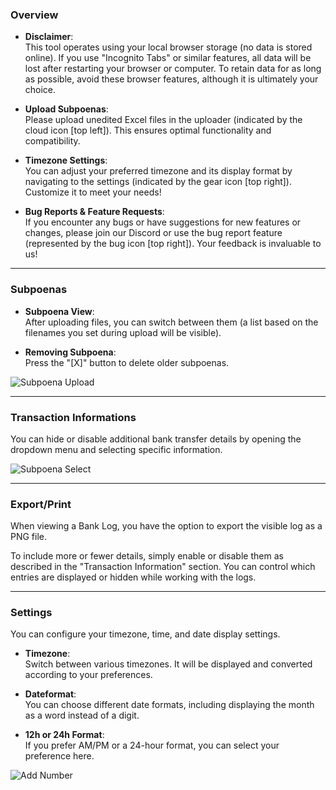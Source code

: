 
### Overview
- **Disclaimer**:    
  This tool operates using your local browser storage (no data is stored online). If you use "Incognito Tabs" or similar features, all data will be lost after restarting your browser or computer. To retain data for as long as possible, avoid these browser features, although it is ultimately your choice.

- **Upload Subpoenas**:   
  Please upload unedited Excel files in the uploader (indicated by the cloud icon [top left]). This ensures optimal functionality and compatibility.

- **Timezone Settings**:  
  You can adjust your preferred timezone and its display format by navigating to the settings (indicated by the gear icon [top right]). Customize it to meet your needs!

- **Bug Reports & Feature Requests**:  
  If you encounter any bugs or have suggestions for new features or changes, please join our Discord or use the bug report feature (represented by the bug icon [top right]). Your feedback is invaluable to us!
  
---  

### Subpoenas
- **Subpoena View**:  
  After uploading files, you can switch between them (a list based on the filenames you set during upload will be visible).

- **Removing Subpoena**:  
  Press the "[X]" button to delete older subpoenas.


 ![Subpoena Upload](https://sushiingit.github.io/np_csv_converter/resources/frontend/image/help/bankUpload.png "Subpoena Upload")

---

### Transaction Informations   

  You can hide or disable additional bank transfer details by opening the dropdown menu and selecting specific information.

![Subpoena Select](https://sushiingit.github.io/np_csv_converter/resources/frontend/image/help/bankTableview.png "Subpoena Select")

---

### Export/Print
  When viewing a Bank Log, you have the option to export the visible log as a PNG file.   

  To include more or fewer details, simply enable or disable them as described in the "Transaction Information" section. You can control which entries are displayed or hidden while working with the logs.

---

### Settings
  You can configure your timezone, time, and date display settings.

- **Timezone**:  
 Switch between various timezones. It will be displayed and converted according to your preferences.

- **Dateformat**:  
  You can choose different date formats, including displaying the month as a word instead of a digit.

- **12h or 24h Format**:  
  If you prefer AM/PM or a 24-hour format, you can select your preference here.

![Add Number](https://sushiingit.github.io/np_csv_converter/resources/frontend/image/help/settings.png "Add Number")


